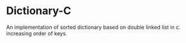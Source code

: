 # Dictionary-C
An implementation of sorted dictionary based on double linked list in c. increasing order of keys.
